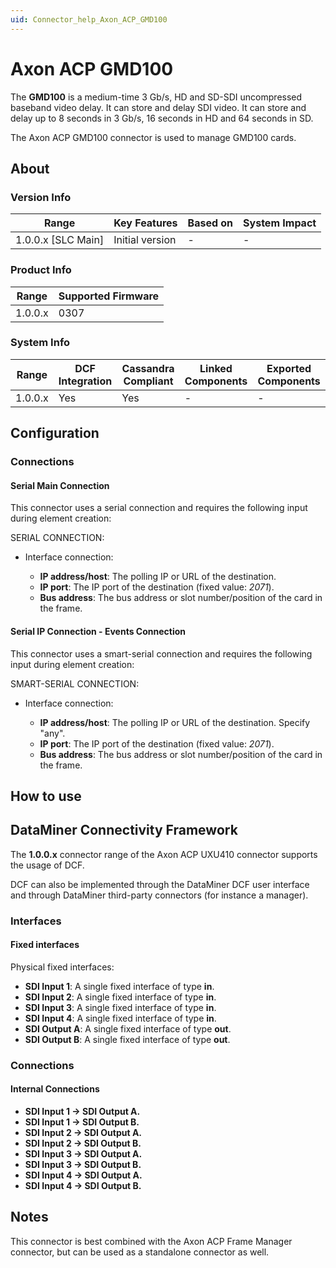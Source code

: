 ```yaml
---
uid: Connector_help_Axon_ACP_GMD100
---
```


# Axon ACP GMD100

The **GMD100** is a medium-time 3 Gb/s, HD and SD-SDI uncompressed baseband video delay. It can store and delay SDI video. It can store and delay up to 8 seconds in 3 Gb/s, 16 seconds in HD and 64 seconds in SD.

The Axon ACP GMD100 connector is used to manage GMD100 cards.

## About

### Version Info

| Range                | Key Features     | Based on     | System Impact     |
|----------------------|------------------|--------------|-------------------|
| 1.0.0.x [SLC Main]   | Initial version  | -            | -                 |

### Product Info

| Range     | Supported Firmware     |
|-----------|------------------------|
| 1.0.0.x   | 0307                   |

### System Info

| Range     | DCF Integration     | Cassandra Compliant     | Linked Components     | Exported Components     |
|-----------|---------------------|-------------------------|-----------------------|-------------------------|
| 1.0.0.x   | Yes                 | Yes                     | -                     | -                       |

## Configuration

### Connections

#### Serial Main Connection

This connector uses a serial connection and requires the following input during element creation:

SERIAL CONNECTION:

- Interface connection:

  - **IP address/host**: The polling IP or URL of the destination.
  - **IP port**: The IP port of the destination (fixed value: *2071*).
  - **Bus address**: The bus address or slot number/position of the card in the frame.

#### Serial IP Connection - Events Connection

This connector uses a smart-serial connection and requires the following input during element creation:

SMART-SERIAL CONNECTION:

- Interface connection:

  - **IP address/host**: The polling IP or URL of the destination. Specify "any".
  - **IP port**: The IP port of the destination (fixed value: *2071*).
  - **Bus address**: The bus address or slot number/position of the card in the frame.

## How to use

## DataMiner Connectivity Framework

The **1.0.0.x** connector range of the Axon ACP UXU410 connector supports the usage of DCF.

DCF can also be implemented through the DataMiner DCF user interface and through DataMiner third-party connectors (for instance a manager).

### Interfaces

#### Fixed interfaces

Physical fixed interfaces:

- **SDI Input 1**: A single fixed interface of type **in**.
- **SDI Input 2**: A single fixed interface of type **in**.
- **SDI Input 3**: A single fixed interface of type **in**.
- **SDI Input 4**: A single fixed interface of type **in**.
- **SDI Output A**: A single fixed interface of type **out**.
- **SDI Output B**: A single fixed interface of type **out**.

### Connections

#### Internal Connections

- **SDI Input 1 -\> SDI Output A.**
- **SDI Input 1 -\> SDI Output B.**
- **SDI Input 2 -\> SDI Output A.**
- **SDI Input 2 -\> SDI Output B.**
- **SDI Input 3 -\> SDI Output A.**
- **SDI Input 3 -\> SDI Output B.**
- **SDI Input 4 -\> SDI Output A.**
- **SDI Input 4 -\> SDI Output B.**

## Notes

This connector is best combined with the Axon ACP Frame Manager connector, but can be used as a standalone connector as well.

